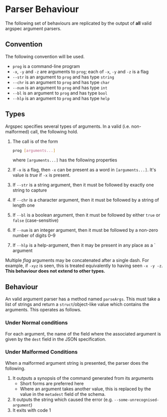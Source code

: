 # Parser Behaviour

The following set of behaviours are replicated by the output of **all** valid argspec argument parsers.

## Convention

The following convention will be used.

- `prog` is a command-line program
- `-x`, `-y` and `-z` are arguments to `prog`; each of `-x`, `-y` and `-z` is a flag
- `--str` is an argument to `prog` and has type `string`
- `--chr` is an argument to `prog` and has type `char`
- `--num` is an argument to `prog` and has type `int`
- `--bl` is an argument to `prog` and has type `bool`
- `--hlp` is an argument to `prog` and has type `help`

## Types

Argspec specifies several types of arguments.
In a valid (i.e. non-malformed) call, the following hold.

1. The call is of the form

    ```bash
    prog [arguments...]
    ```

    where `[arguments...]` has the following properties
2. If `-x` is a flag, then `-x` can be present as a word in `[arguments...]`.
   It's value is _true_ if `-x` is present.
3. If `--str` is a string argument, then it must be followed by exactly one string to capture
4. If `--chr` is a character argument, then it must be followed by a string of length one
5. If `--bl` is a boolean argument, then it must be followed by either `true` or `false` (case-sensitive)
6. If `--num` is an integer argument, then it must be followed by a non-zero number of digits 0–9
7. If `--hlp` is a help-argument, then it may be present in any place as a ` argument

Multiple _flag_ arguments may be concatenated after a single dash.
For example, if `-xyz` is seen, this is treated equivalently to having seen `-x -y -z`.
**This behaviour does not extend to other types.**

## Behaviour

An valid argument parser has a method named `parseArgs`.
This must take a list of strings and return a `struct`/object-like value which contains the arguments.
This operates as follows.

### Under Normal conditions

For each argument, the name of the field where the associated argument is given by the `dest` field in the JSON specification.

### Under Malformed Conditions

When a malformed argument string is presented, the parser does the following.

1. It outputs a synopsis of the command generated from its arguments
    - Short forms are preferred here
    - Where an argument takes another value, this is replaced by the value in the `metadest` field of the schema.
2. It outputs the string which caused the error (e.g. `--some-unrecognised-argument`)
3. It exits with code 1

